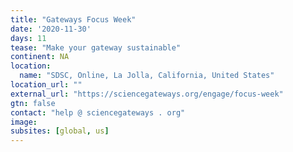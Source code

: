 ```yaml
---
title: "Gateways Focus Week"
date: '2020-11-30'
days: 11
tease: "Make your gateway sustainable"
continent: NA
location:
  name: "SDSC, Online, La Jolla, California, United States"
location_url: ""
external_url: "https://sciencegateways.org/engage/focus-week"
gtn: false
contact: "help @ sciencegateways . org"
image: 
subsites: [global, us]
---
```

